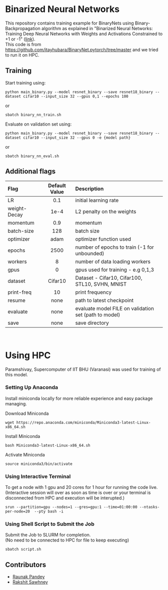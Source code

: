 Binarized Neural Networks
=================================================
This repository contains training example for BinaryNets using Binary-Backpropagation algorithm as explained in "Binarized Neural Networks: Training Deep Neural Networks with Weights and Activations Constrained to +1 or -1" ([link](https://arxiv.org/abs/1602.02830)). </br>
This code is from https://github.com/itayhubara/BinaryNet.pytorch/tree/master and we tried to run it on HPC.


## Training
Start training using:
```
python main_binary.py --model resnet_binary --save resnet18_binary --dataset cifar10 --input_size 32 --gpus 0,1 --epochs 100 
```
or
```
sbatch binary_nn_train.sh
```

Evaluate on validation set using:
```
python main_binary.py --model resnet_binary --save resnet18_binary --dataset cifar10 --input_size 32 --gpus 0 -e {model path}
```
or
```
sbatch binary_nn_eval.sh
```


## Additional flags
|Flag             | Default Value        |Description
|:----------------|:--------------------:|:----------------------------------------------
|LR               |  0.1                 | initial learning rate
|weight-Decay     |  1e-4                | L2 penalty on the weights
|momentum         |  0.9                 | momentum
|batch-size       |  128                 | batch size
|optimizer        |  adam                | optimizer function used
|epochs           |  2500                | number of epochs to train (-1 for unbounded)
|workers          |  8                   | number of data loading workers
|gpus             |  0                   | gpus used for training - e.g 0,1,3
|dataset          |  Cifar10             | Dataset - Cifar10, Cifar100, STL10, SVHN, MNIST
|print-freq       |  10                  | print frequency
|resume           |  none                | path to latest checkpoint
|evaluate         |  none                | evaluate model FILE on validation set (path to model)
|save             |  none                | save directory   


<br>


# Using HPC
Paramshivay, Supercomputer of IIT BHU (Varanasi) was used for training of this model. 

### Setting Up Anaconda
Install miniconda locally for more reliable experience and easy package managing.

Download Miniconda
```
wget https://repo.anaconda.com/miniconda/Miniconda3-latest-Linux-x86_64.sh
```
Install Miniconda
```
bash Miniconda3-latest-Linux-x86_64.sh
```
Activate Miniconda
```
source miniconda3/bin/activate
```

### Using Interactive Terminal
To get a node with 1 gpu and 20 cores for 1 hour for running the code live.<br>
(Interactive session will over as soon as time is over or your terminal is disconnected from HPC and execution will be interupted.)

```
srun --partition=gpu --nodes=1 --gres=gpu:1 --time=01:00:00 --ntasks-per-node=20  --pty bash -i
```

### Using Shell Script to Submit the Job
Submit the Job to SLURM for completion.<br>
(No need to be connected to HPC for file to keep executing)
```
sbatch script.sh
```

## Contributors
- [Raunak Pandey](https://github.com/patrick-batman)
- [Rakshit Sawhney](https://github.com/RakshitSawhney)



